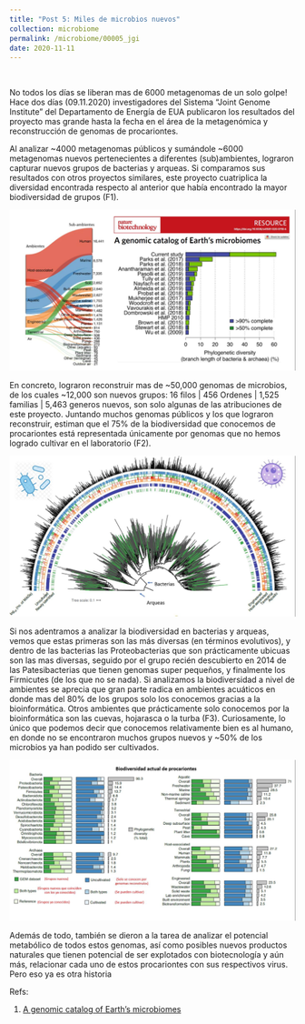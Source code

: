 ```yaml
---
title: "Post 5: Miles de microbios nuevos"
collection: microbiome
permalink: /microbiome/00005_jgi
date: 2020-11-11
---
```


&nbsp;

No todos los días se liberan mas de 6000 metagenomas de un solo golpe! Hace dos días (09.11.2020) investigadores del Sistema “Joint Genome Institute” del Departamento de Energía de EUA publicaron los resultados del proyecto mas grande hasta la fecha en el área de la metagenómica y reconstrucción de genomas de procariontes. 

Al analizar ~4000 metagenomas públicos y sumándole ~6000 metagenomas nuevos pertenecientes a diferentes (sub)ambientes, lograron capturar nuevos grupos de bacterias y arqueas. Si comparamos sus resultados con otros proyectos similares, este proyecto cuatriplica la diversidad encontrada respecto al anterior que había encontrado la mayor biodiversidad de grupos (F1).

![img1](/images/microbiome/00005_stats.jpg)

En concreto, lograron reconstruir mas de ~50,000 genomas de microbios, de los cuales ~12,000 son nuevos grupos: 16 filos | 456 Ordenes | 1,525 familias | 5,463 generos nuevos, son solo algunas de las atribuciones de este proyecto. Juntando muchos genomas públicos y los que lograron reconstruir, estiman que el 75% de la biodiversidad que conocemos de procariontes está representada únicamente por genomas que no hemos logrado cultivar en el laboratorio (F2).  

![img2](/images/microbiome/00005_tree.jpg)

Si nos adentramos a analizar la biodiversidad en bacterias y arqueas, vemos que estas primeras son las más diversas (en términos evolutivos), y dentro de las bacterias las Proteobacterias que son prácticamente ubicuas son las mas diversas, seguido por el grupo recién descubierto en 2014 de las Patesibacterias que tienen genomas super pequeños, y finalmente los Firmicutes (de los que no se nada). Si analizamos la biodiversidad a nivel de ambientes se aprecia que gran parte radica en ambientes acuáticos en donde mas del 80% de los grupos solo los conocemos gracias a la bioinformática. Otros ambientes que prácticamente solo conocemos por la bioinformática son las cuevas, hojarasca o la turba (F3). Curiosamente, lo único que podemos decir que conocemos relativamente bien es al humano,  en donde no se encontraron muchos grupos nuevos y ~50% de los microbios ya han podido ser cultivados. 

![img3](/images/microbiome/00005_bar.jpg)

Además de todo, también se dieron a la tarea de analizar el potencial metabólico de todos estos genomas, así como posibles nuevos productos naturales que tienen potencial de ser explotados con biotecnología y aún más, relacionar cada uno de estos procariontes con sus respectivos virus. Pero eso ya es otra historia

Refs:

1. [A genomic catalog of Earth’s microbiomes](https://www.nature.com/articles/s41587-020-0718-6)
